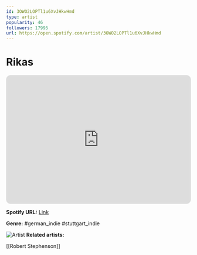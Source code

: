 ```yaml
---
id: 3OWO2LOPTl1u6XvJHkwHmd
type: artist
popularity: 46
followers: 17995
url: https://open.spotify.com/artist/3OWO2LOPTl1u6XvJHkwHmd
---
```

# Rikas

<iframe style="border-radius:12px" src="https://open.spotify.com/embed/artist/3OWO2LOPTl1u6XvJHkwHmd" width="100%" height="352" frameBorder="0" allowfullscreen="" allow="autoplay; clipboard-write; encrypted-media; fullscreen; picture-in-picture" loading="lazy"></iframe>

**Spotify URL:** [Link](https://open.spotify.com/artist/3OWO2LOPTl1u6XvJHkwHmd)

**Genre:**  #german_indie #stuttgart_indie

![Artist](https://i.scdn.co/image/ab6761610000e5eb619ddb2cd269b26d4c6338e6)
**Related artists:**

[[Robert Stephenson]]

